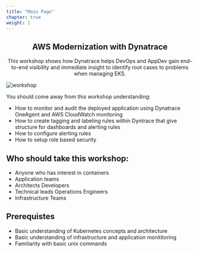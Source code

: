 ```yaml
---
title: "Main Page"
chapter: true
weight: 1
---
```


<div style="text-align: center">
<h2>AWS Modernization with Dynatrace</h2>

This workshop shows how Dynatrace helps DevOps and AppDev gain end-to-end visibility and immediate insight to identify root cases to problems when managing EKS.
 
</div>

![workshop](/images/workshop.png)

You should come away from this workshop understanding:

* How to monitor and audit the deployed application using Dynatrace OneAgent and AWS CloudWatch monitoring
* How to create tagging and labeling rules within Dyntrace that give structure for dashboards and alerting rules
* How to configure alerting rules
* How to setup role based security

## Who should take this workshop:

* Anyone who has interest in containers 
* Application teams
* Architects Developers
* Technical leads Operations Engineers
* Infrastructure Teams

## Prerequistes

* Basic understanding of Kubernetes concepts and architecture
* Basic understanding of infrastructure and application monititoring
* Familiarity with basic unix commands